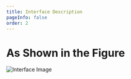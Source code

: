 ```yaml
---
title: Interface Description
pageInfo: false
order: 2
---
```


# As Shown in the Figure
![Interface Image](/image/we21.jpg)